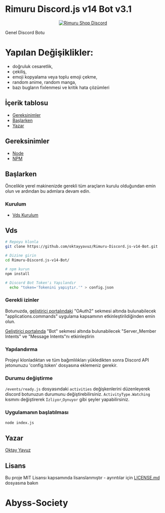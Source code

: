 # Rimuru Discord.js v14 Bot v3.1

<p align="center">
  <a href="https://api.weblutions.com/discord/invite/dvCKjxHn35">
    <img src="https://api.weblutions.com/discord/invite/dvCKjxHn35" alt="Rimuru Shop Discord" />
  </a>
</p>
 

Genel Discord Botu

# Yapılan Değişiklikler: 
   * doğruluk cesaretlik, 
   * çekiliş, 
   * emoji kopyalama veya toplu emoji çekme, 
   * random anime, random manga, 
   * bazı bugların fixlenmesi ve kritik hata çözümleri

## İçerik tablosu

* [Gereksinimler](#gereksinimler)
* [Başlarken](#başlarken)
* [Yazar](#yazar)



## Gereksinimler

- [Node](https://nodejs.org/en/) 
- [NPM](https://www.npmjs.com/)

## Başlarken

Öncelikle yerel makinenizde gerekli tüm araçların kurulu olduğundan emin olun ve ardından bu adımlara devam edin.

### Kurulum

* [Vds Kurulum](#vds)

## Vds
``` bash
# Repoyu klonla
git clone https://github.com/oktayyavuz/Rimuru-Discord.js-v14-Bot.git

# Dizine girin
cd Rimuru-Discord.js-v14-Bot/

# npm kurun
npm install

# Discord Bot Token'ı Yapılandır
  echo "token='Tokenini yapıştır.'" > config.json
```

### Gerekli izinler

Botunuzda, [geliştirici portalındaki](https://discord.com/developers/applications/) "OAuth2" sekmesi altında bulunabilecek "applications.commands" uygulama kapsamının etkinleştirildiğinden emin olun.

[Geliştirici portalında](https://discord.com/developers/applications/) "Bot" sekmesi altında bulunabilecek "Server_Member Intents" ve "Message Intents"nı etkinleştirin

### Yapılandırma

Projeyi klonladıktan ve tüm bağımlılıkları yükledikten sonra Discord API jetonunuzu 'config.token' dosyasına eklemeniz gerekir.

### Durumu değiştirme

`/events/ready.js` dosyasındaki `activities` değişkenlerini düzenleyerek discord botunuzun durumunu değiştirebilirsiniz. `ActivityType.Watching` kısmını değiştirerek `İzliyor`,`Oynuyor` gibi şeyler yapabilirsiniz.


### Uygulamanın başlatılması

```bash
node index.js
```


## Yazar

[Oktay Yavuz](https://oktaydev.com.tr/)


## Lisans

Bu proje MIT Lisansı kapsamında lisanslanmıştır - ayrıntılar için [LICENSE.md](LICENSE) dosyasına bakın

# Abyss-Society
